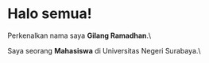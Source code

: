 # Halo semua! 

Perkenalkan nama saya **Gilang Ramadhan**.\

Saya seorang **Mahasiswa** di Universitas Negeri Surabaya.\
